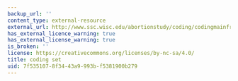 ```yaml
---
backup_url: ''
content_type: external-resource
external_url: http://www.ssc.wisc.edu/abortionstudy/coding/codingmainframeset.htm
has_external_licence_warning: true
has_external_license_warning: true
is_broken: ''
license: https://creativecommons.org/licenses/by-nc-sa/4.0/
title: coding set
uid: 7f535107-8f34-43a9-993b-f5381900b279
---
```

